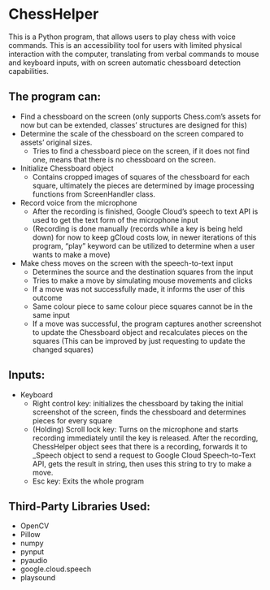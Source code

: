 # **ChessHelper**

This is a Python program, that allows users to play chess with voice commands. This is an accessibility tool for users with limited physical interaction with the computer, translating from verbal commands to mouse and keyboard inputs, with on screen automatic chessboard detection capabilities.

## The program can:
  -	Find a chessboard on the screen (only supports Chess.com’s assets for now but can be extended, classes’ structures are designed for this)
  -	Determine the scale of the chessboard on the screen compared to assets’ original sizes.
    -	Tries to find a chessboard piece on the screen, if it does not find one, means that there is no chessboard on the screen.
  -	Initialize Chessboard object
    -	Contains cropped images of squares of the chessboard for each square, ultimately the pieces are determined by image processing functions from ScreenHandler class.
  -	Record voice from the microphone
    -	After the recording is finished, Google Cloud’s speech to text API is used to get the text form of the microphone input
    -	(Recording is done manually (records while a key is being held down) for now to keep gCloud costs low, in newer iterations of this program, “play” keyword can be utilized to determine when a user wants to make a move)
  -	Make chess moves on the screen with the speech-to-text input
    -	Determines the source and the destination squares from the input
    -	Tries to make a move by simulating mouse movements and clicks
    -	If a move was not successfully made, it informs the user of this outcome
    -	Same colour piece to same colour piece squares cannot be in the same input
    -	If a move was successful, the program captures another screenshot to update the Chessboard object and recalculates pieces on the squares (This can be improved by just requesting to update the changed squares)
## Inputs:
  -	Keyboard
    -	Right control key: initializes the chessboard by taking the initial screenshot of the screen, finds the chessboard and determines pieces for every square
    -	(Holding) Scroll lock key: Turns on the microphone and starts recording immediately until the key is released. After the recording, ChessHelper object sees that there is a recording, forwards it to _Speech object to send a request to Google Cloud Speech-to-Text API, gets the result in string, then uses this string to try to make a move.
    -	Esc key: Exits the whole program

## Third-Party Libraries Used:
  - OpenCV
  - Pillow
  - numpy
  - pynput
  - pyaudio
  - google.cloud.speech
  - playsound

